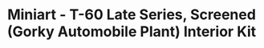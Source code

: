 ---
layout: product
title: "Miniart - T-60 Late Series, Screened (Gorky Automobile Plant) Interior Kit"
price: "4600" 
desc: "N/A"
img_path: "/assets/img/MI35232.webp"
brand: "N/A"
available: false
special_offer: false
new: false
soon: false
cat: "010000"
subcat: "010100"
subsubcat: "0N/A"
sifra: "MI35232"
popular: false
---